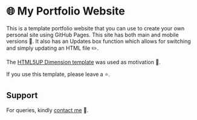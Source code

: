# 🌐 My Portfolio Website

This is a template portfolio website that you can use to create your own personal site using GitHub Pages. This site has both main and mobile versions 📱. It also has an Updates box function which allows for switching and simply updating an HTML file ✏️.

The [HTML5UP Dimension template](https://html5up.net/dimension) was used as motivation 🎨.

If you use this template, please leave a ⭐.

## Support

For queries, kindly [contact me](https://1ssb.github.io/contact/) 📩.
